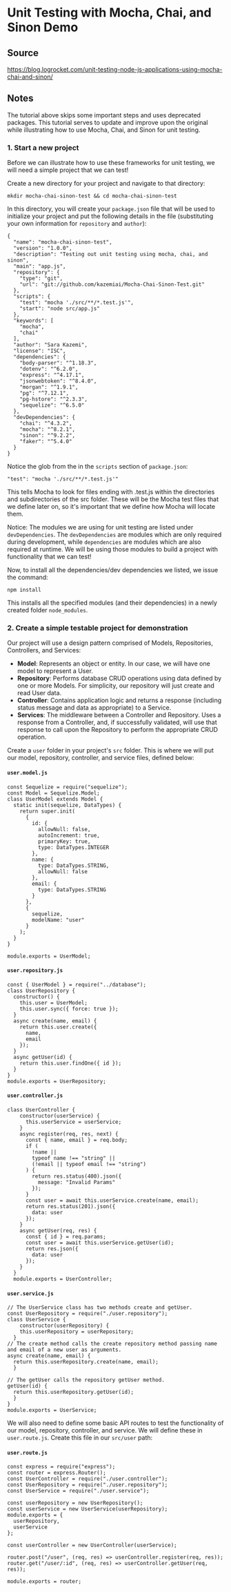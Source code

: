 # Unit Testing with Mocha, Chai, and Sinon Demo

## Source
https://blog.logrocket.com/unit-testing-node-js-applications-using-mocha-chai-and-sinon/

## Notes
The tutorial above skips some important steps and uses deprecated packages. This tutorial serves to update and improve upon the original while illustrating how to use Mocha, Chai, and Sinon for unit testing.

### 1. Start a new project

Before we can illustrate how to use these frameworks for unit testing, we will need a simple project that we can test!

Create a new directory for your project and navigate to that directory:

`mkdir mocha-chai-sinon-test && cd mocha-chai-sinon-test`

In this directory, you will create your `package.json` file that will be used to initialize your project and put the following details in the file (substituting your own information for `repository` and `author`):

```
{
  "name": "mocha-chai-sinon-test",
  "version": "1.0.0",
  "description": "Testing out unit testing using mocha, chai, and sinon",
  "main": "app.js",
  "repository": {
    "type": "git",
    "url": "git://github.com/kazemiai/Mocha-Chai-Sinon-Test.git"
  },
  "scripts": {
    "test": "mocha './src/**/*.test.js'",
    "start": "node src/app.js"
  },
  "keywords": [
    "mocha",
    "chai"
  ],
  "author": "Sara Kazemi",
  "license": "ISC",
  "dependencies": {
    "body-parser": "^1.18.3",
    "dotenv": "^6.2.0",
    "express": "^4.17.1",
    "jsonwebtoken": "^8.4.0",
    "morgan": "^1.9.1",
    "pg": "^7.12.1",
    "pg-hstore": "^2.3.3",
    "sequelize": "^6.5.0"
  },
  "devDependencies": {
    "chai": "^4.3.2",
    "mocha": "^8.2.1",
    "sinon": "^9.2.2",
    "faker": "^5.4.0"
  }
}
```

Notice the glob from the in the `scripts` section of `package.json`:

`"test": "mocha './src/**/*.test.js'"`

This tells Mocha to look for files ending with .test.js within the directories and subdirectories of the src folder. These will be the Mocha test files that we define later on, so it's important that we define how Mocha will locate them.

Notice: The modules we are using for unit testing are listed under `devDependencies`. The `devDependencies` are modules which are only required during development, while `dependencies` are modules which are also required at runtime. We will be using those modules to build a project with functionality that we can test!

Now, to install all the dependencies/dev dependencies we listed, we issue the command:

`npm install`

This installs all the specified modules (and their dependencies) in a newly created folder `node_modules`.


### 2. Create a simple testable project for demonstration
Our project will use a design pattern comprised of Models, Repositories, Controllers, and Services:

* **Model**: Represents an object or entity. In our case, we will have one model to represent a User. 
* **Repository**: Performs database CRUD operations using data defined by one or more Models. For simplicity, our repository will just create and read User data.
* **Controller**: Contains application logic and returns a response (including status message and data as appropriate) to a Service.
* **Services**: The middleware between a Controller and Repository. Uses a response from a Controller, and, if successfully validated, will use that response to call upon the Repository to perform the appropriate CRUD operation.

Create a `user` folder in your project's `src` folder. This is where we will put our model, repository, controller, and service files, defined below:

#### `user.model.js`

```
const Sequelize = require("sequelize");
const Model = Sequelize.Model;
class UserModel extends Model {
  static init(sequelize, DataTypes) {
    return super.init(
      {
        id: {
          allowNull: false,
          autoIncrement: true,
          primaryKey: true,
          type: DataTypes.INTEGER
        },
        name: {
          type: DataTypes.STRING,
          allowNull: false
        },
        email: {
          type: DataTypes.STRING
        }
      },
      {
        sequelize,
        modelName: "user"
      }
    );
  }
}

module.exports = UserModel;
```
#### `user.repository.js`
```
const { UserModel } = require("../database");
class UserRepository {
  constructor() {
    this.user = UserModel;
    this.user.sync({ force: true });
  }
  async create(name, email) {
    return this.user.create({
      name,
      email
    });
  }
  async getUser(id) {
    return this.user.findOne({ id });
  }
}
module.exports = UserRepository;
```
#### `user.controller.js`
```
class UserController {
    constructor(userService) {
      this.userService = userService;
    }
    async register(req, res, next) {
      const { name, email } = req.body;
      if (
        !name ||
        typeof name !== "string" ||
        (!email || typeof email !== "string")
      ) {
        return res.status(400).json({
          message: "Invalid Params"
        });
      }
      const user = await this.userService.create(name, email);
      return res.status(201).json({
        data: user
      });
    }
    async getUser(req, res) {
      const { id } = req.params;
      const user = await this.userService.getUser(id);
      return res.json({
        data: user
      });
    }
  }
  module.exports = UserController;
  ```
  #### `user.service.js`
  ```
  // The UserService class has two methods create and getUser. 
  const UserRepository = require("./user.repository");
  class UserService {
      constructor(userRepository) {
      this.userRepository = userRepository;
    }
  // The create method calls the create repository method passing name and email of a new user as arguments. 
  async create(name, email) {
    return this.userRepository.create(name, email);
    }

 // The getUser calls the repository getUser method.
 getUser(id) {
    return this.userRepository.getUser(id);
    }
  }
  module.exports = UserService;
```

We will also need to define some basic API routes to test the functionality of our model, repository, controller, and service. We will define these in `user.route.js`. Create this file in our `src/user` path:

#### `user.route.js`
```
const express = require("express");
const router = express.Router();
const UserController = require("./user.controller");
const UserRepository = require("./user.repository");
const UserService = require("./user.service");

const userRepository = new UserRepository();
const userService = new UserService(userRepository);
module.exports = {
  userRepository,
  userService
};

const userController = new UserController(userService);

router.post("/user", (req, res) => userController.register(req, res));
router.get("/user/:id", (req, res) => userController.getUser(req, res));

module.exports = router;
```
